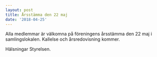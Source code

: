 ```yaml
---
layout: post
title: Årsstämma den 22 maj
date: '2018-04-25'
---
```

Alla medlemmar är välkomna på föreningens årsstämma den 22 maj i samlingslokalen. Kallelse och årsredovisning kommer.

Hälsningar Styrelsen.
